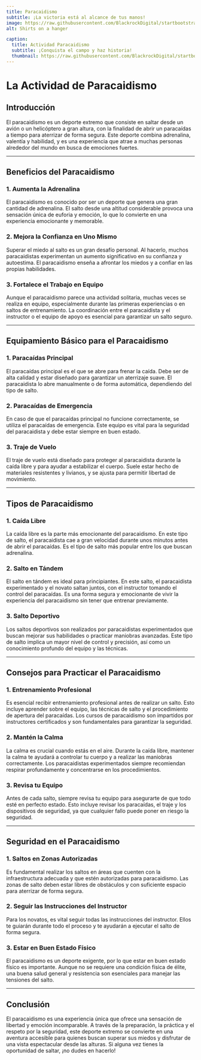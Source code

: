 ```yaml
---
title: Paracaidismo
subtitle: ¡La victoria está al alcance de tus manos!
image: https://raw.githubusercontent.com/BlackrockDigital/startbootstrap-agency/master/src/assets/img/portfolio/01-full.jpg
alt: Shirts on a hanger

caption:
  title: Actividad Paracaidismo
  subtitle: ¡Conquista el campo y haz historia!
  thumbnail: https://raw.githubusercontent.com/BlackrockDigital/startbootstrap-agency/master/src/assets/img/portfolio/01-thumbnail.jpg
---
```


# La Actividad de Paracaidismo

## Introducción  
El paracaidismo es un deporte extremo que consiste en saltar desde un avión o un helicóptero a gran altura, con la finalidad de abrir un paracaídas a tiempo para aterrizar de forma segura. Este deporte combina adrenalina, valentía y habilidad, y es una experiencia que atrae a muchas personas alrededor del mundo en busca de emociones fuertes.

---

## Beneficios del Paracaidismo  

### 1. **Aumenta la Adrenalina**  
El paracaidismo es conocido por ser un deporte que genera una gran cantidad de adrenalina. El salto desde una altitud considerable provoca una sensación única de euforia y emoción, lo que lo convierte en una experiencia emocionante y memorable.

### 2. **Mejora la Confianza en Uno Mismo**  
Superar el miedo al salto es un gran desafío personal. Al hacerlo, muchos paracaidistas experimentan un aumento significativo en su confianza y autoestima. El paracaidismo enseña a afrontar los miedos y a confiar en las propias habilidades.

### 3. **Fortalece el Trabajo en Equipo**  
Aunque el paracaidismo parece una actividad solitaria, muchas veces se realiza en equipo, especialmente durante las primeras experiencias o en saltos de entrenamiento. La coordinación entre el paracaidista y el instructor o el equipo de apoyo es esencial para garantizar un salto seguro.

---

## Equipamiento Básico para el Paracaidismo  

### 1. **Paracaídas Principal**  
El paracaídas principal es el que se abre para frenar la caída. Debe ser de alta calidad y estar diseñado para garantizar un aterrizaje suave. El paracaidista lo abre manualmente o de forma automática, dependiendo del tipo de salto.

### 2. **Paracaídas de Emergencia**  
En caso de que el paracaídas principal no funcione correctamente, se utiliza el paracaídas de emergencia. Este equipo es vital para la seguridad del paracaidista y debe estar siempre en buen estado.

### 3. **Traje de Vuelo**  
El traje de vuelo está diseñado para proteger al paracaidista durante la caída libre y para ayudar a estabilizar el cuerpo. Suele estar hecho de materiales resistentes y livianos, y se ajusta para permitir libertad de movimiento.

---

## Tipos de Paracaidismo  

### 1. **Caída Libre**  
La caída libre es la parte más emocionante del paracaidismo. En este tipo de salto, el paracaidista cae a gran velocidad durante unos minutos antes de abrir el paracaídas. Es el tipo de salto más popular entre los que buscan adrenalina.

### 2. **Salto en Tándem**  
El salto en tándem es ideal para principiantes. En este salto, el paracaidista experimentado y el novato saltan juntos, con el instructor tomando el control del paracaídas. Es una forma segura y emocionante de vivir la experiencia del paracaidismo sin tener que entrenar previamente.

### 3. **Salto Deportivo**  
Los saltos deportivos son realizados por paracaidistas experimentados que buscan mejorar sus habilidades o practicar maniobras avanzadas. Este tipo de salto implica un mayor nivel de control y precisión, así como un conocimiento profundo del equipo y las técnicas.

---

## Consejos para Practicar el Paracaidismo  

### 1. **Entrenamiento Profesional**  
Es esencial recibir entrenamiento profesional antes de realizar un salto. Esto incluye aprender sobre el equipo, las técnicas de salto y el procedimiento de apertura del paracaídas. Los cursos de paracaidismo son impartidos por instructores certificados y son fundamentales para garantizar la seguridad.

### 2. **Mantén la Calma**  
La calma es crucial cuando estás en el aire. Durante la caída libre, mantener la calma te ayudará a controlar tu cuerpo y a realizar las maniobras correctamente. Los paracaidistas experimentados siempre recomiendan respirar profundamente y concentrarse en los procedimientos.

### 3. **Revisa tu Equipo**  
Antes de cada salto, siempre revisa tu equipo para asegurarte de que todo esté en perfecto estado. Esto incluye revisar los paracaídas, el traje y los dispositivos de seguridad, ya que cualquier fallo puede poner en riesgo la seguridad.

---

## Seguridad en el Paracaidismo  

### 1. **Saltos en Zonas Autorizadas**  
Es fundamental realizar los saltos en áreas que cuenten con la infraestructura adecuada y que estén autorizadas para paracaidismo. Las zonas de salto deben estar libres de obstáculos y con suficiente espacio para aterrizar de forma segura.

### 2. **Seguir las Instrucciones del Instructor**  
Para los novatos, es vital seguir todas las instrucciones del instructor. Ellos te guiarán durante todo el proceso y te ayudarán a ejecutar el salto de forma segura.

### 3. **Estar en Buen Estado Físico**  
El paracaidismo es un deporte exigente, por lo que estar en buen estado físico es importante. Aunque no se requiere una condición física de élite, una buena salud general y resistencia son esenciales para manejar las tensiones del salto.

---

## Conclusión  
El paracaidismo es una experiencia única que ofrece una sensación de libertad y emoción incomparable. A través de la preparación, la práctica y el respeto por la seguridad, este deporte extremo se convierte en una aventura accesible para quienes buscan superar sus miedos y disfrutar de una vista espectacular desde las alturas. Si alguna vez tienes la oportunidad de saltar, ¡no dudes en hacerlo!  
